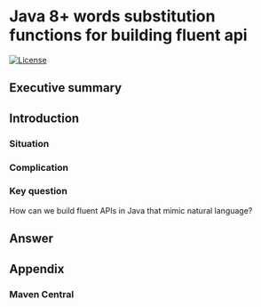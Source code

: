# Java 8+ words substitution functions for building fluent api

[![License](http://img.shields.io/:license-apache-blue.svg)](http://www.apache.org/licenses/LICENSE-2.0.html)

## Executive summary

## Introduction

### Situation

### Complication

### Key question
How can we build fluent APIs in Java that mimic natural language?

## Answer

## Appendix

### Maven Central